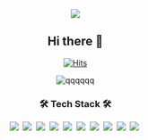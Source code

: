 <div align="center">
 <img src="https://capsule-render.vercel.app/api?type=Waving&color=30:,100:a82da8&height=250&section=header&text=Top-hoon&descSize=15&descAlignY=65&fontSize=70&fontColor=FFF" />
  
## Hi there 👋
 

[![Hits](https://hits.seeyoufarm.com/api/count/incr/badge.svg?url=https%3A%2F%2Fgithub.com%2Ftop-hoon&count_bg=%23B81D1D&title_bg=%23555555&icon=smugmug.svg&icon_color=%2309C234&title=%EC%96%B4%EC%84%9C%EC%98%A4%EC%8B%9C%EA%B0%9C&edge_flat=false)](https://hits.seeyoufarm.com)
  
![qqqqqq](https://github-readme-stats.vercel.app/api?username=top-hoon&show_icons=true&theme=black)
 
<h3 align="center"><b>🛠 Tech Stack 🛠</b></h3> 
<img src="https://img.shields.io/badge/JAVA-007396?style=flat-square&logo=java&logoColor=white">&nbsp
<img src="https://img.shields.io/badge/Node.js-339933?style=flat-square&logo=Node.js&logoColor=white"/>&nbsp
<img src="https://img.shields.io/badge/Spring-6DB33F?style=flat-square&logo=Spring&logoColor=white">&nbsp
<img src="https://img.shields.io/badge/oracle-F80000?style=flat-square&logo=oracle&logoColor=white">&nbsp
<img src="https://img.shields.io/badge/mysql-4479A1?style=flat-square&logo=mysql&logoColor=white">&nbsp
<img src="https://img.shields.io/badge/MongoDB-47A248?style=flat-square&logo=MongoDB&logoColor=white"/>&nbsp
<img src="https://img.shields.io/badge/javascript-F7DF1E?style=flat-square&logo=javascript&logoColor=black">&nbsp
<img src="https://img.shields.io/badge/html-E34F26?style=flat-square&logo=html5&logoColor=white">&nbsp
<img src="https://img.shields.io/badge/css-1572B6?style=flat-square&logo=css3&logoColor=white">&nbsp
<img src="https://img.shields.io/badge/github-181717?style=flat-square&logo=github&logoColor=white">&nbsp
  
<!-- ![Top Langs](https://github-readme-stats.vercel.app/api/top-langs/?username=top-hoon&layout=compact&theme=tokyonight) -->

  

<!--
**top-hoon/top-hoon** is a ✨ _special_ ✨ repository because its `README.md` (this file) appears on your GitHub profile.

Here are some ideas to get you started:

- 🔭 I’m currently working on ...
- 🌱 I’m currently learning ...
- 👯 I’m looking to collaborate on ...
- 🤔 I’m looking for help with ...
- 💬 Ask me about ...
- 📫 How to reach me: ...
- 😄 Pronouns: ...
- ⚡ Fun fact: ...
-->
</div>
